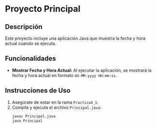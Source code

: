 # Proyecto Principal

## Descripción
Este proyecto incluye una aplicación Java que muestra la fecha y hora actual cuando se ejecuta.

## Funcionalidades
- **Mostrar Fecha y Hora Actual:** Al ejecutar la aplicación, se mostrará la fecha y hora actual en formato `dd-MM-yyyy HH:mm:ss`.

## Instrucciones de Uso
1. Asegúrate de estar en la rama `Practica4_1`.
2. Compila y ejecuta el archivo `Principal.java`:
   ```bash
   javac Principal.java
   java Principal

